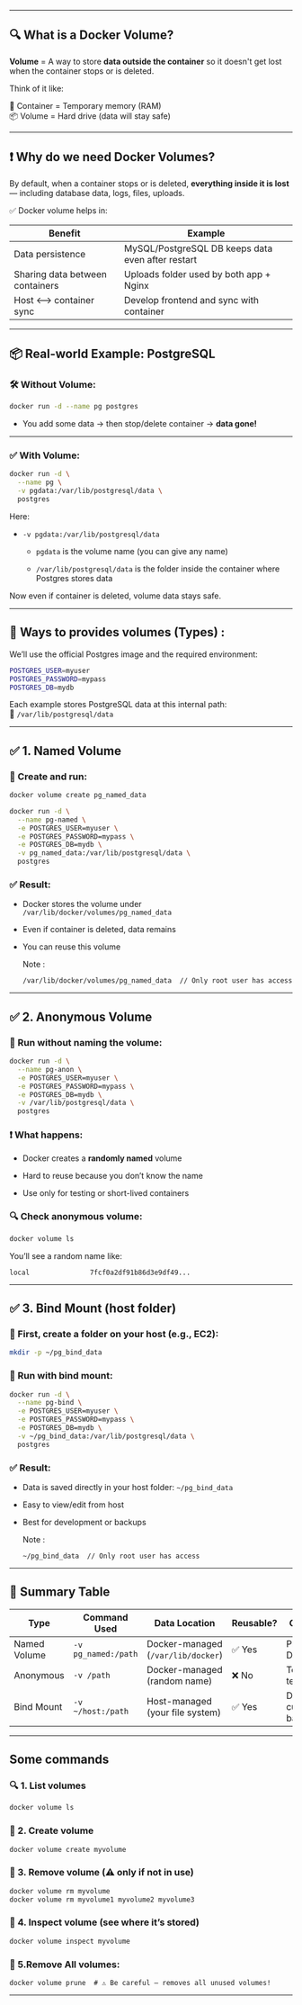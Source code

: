 

----


## 🔍 What is a Docker Volume?

**Volume** = A way to store **data outside the container** so it doesn't get lost when the container stops or is deleted.

Think of it like:

🧊 Container = Temporary memory (RAM)  
📦 Volume = Hard drive (data will stay safe)

---

## ❗ Why do we need Docker Volumes?

By default, when a container stops or is deleted, **everything inside it is lost** — including database data, logs, files, uploads.

✅ Docker volume helps in:

|Benefit|Example|
|---|---|
|Data persistence|MySQL/PostgreSQL DB keeps data even after restart|
|Sharing data between containers|Uploads folder used by both app + Nginx|
|Host <--> container sync|Develop frontend and sync with container|

---

## 📦 Real-world Example: PostgreSQL

### 🛠 Without Volume:

```bash
docker run -d --name pg postgres
```

- You add some data → then stop/delete container → **data gone!**
    

---

### ✅ With Volume:

```bash
docker run -d \
  --name pg \
  -v pgdata:/var/lib/postgresql/data \
  postgres
```

Here:

- `-v pgdata:/var/lib/postgresql/data`
    
    - `pgdata` is the volume name (you can give any name)
        
    - `/var/lib/postgresql/data` is the folder inside the container where Postgres stores data
        

Now even if container is deleted, volume data stays safe.

---

## 🧪 Ways to provides volumes (Types) : 

We’ll use the official Postgres image and the required environment:

```bash
POSTGRES_USER=myuser
POSTGRES_PASSWORD=mypass
POSTGRES_DB=mydb
```

Each example stores PostgreSQL data at this internal path:  
📁 `/var/lib/postgresql/data`

---

## ✅ 1. **Named Volume**

### 🔧 Create and run:

```bash
docker volume create pg_named_data

docker run -d \
  --name pg-named \
  -e POSTGRES_USER=myuser \
  -e POSTGRES_PASSWORD=mypass \
  -e POSTGRES_DB=mydb \
  -v pg_named_data:/var/lib/postgresql/data \
  postgres
```

### ✅ Result:

- Docker stores the volume under `/var/lib/docker/volumes/pg_named_data`
    
- Even if container is deleted, data remains
    
- You can reuse this volume
    
  Note : 
  
    ```
    /var/lib/docker/volumes/pg_named_data  // Only root user has access
    ```
---

## ✅ 2. **Anonymous Volume**

### 🔧 Run without naming the volume:

```bash
docker run -d \
  --name pg-anon \
  -e POSTGRES_USER=myuser \
  -e POSTGRES_PASSWORD=mypass \
  -e POSTGRES_DB=mydb \
  -v /var/lib/postgresql/data \
  postgres
```

### ❗ What happens:

- Docker creates a **randomly named** volume
    
- Hard to reuse because you don’t know the name
    
- Use only for testing or short-lived containers
    

### 🔍 Check anonymous volume:

```bash
docker volume ls
```

You’ll see a random name like:

```
local               7fcf0a2df91b86d3e9df49...
```

---

## ✅ 3. **Bind Mount (host folder)**

### 🔧 First, create a folder on your host (e.g., EC2):

```bash
mkdir -p ~/pg_bind_data
```

### 🔧 Run with bind mount:

```bash
docker run -d \
  --name pg-bind \
  -e POSTGRES_USER=myuser \
  -e POSTGRES_PASSWORD=mypass \
  -e POSTGRES_DB=mydb \
  -v ~/pg_bind_data:/var/lib/postgresql/data \
  postgres
```

### ✅ Result:

- Data is saved directly in your host folder: `~/pg_bind_data`
    
- Easy to view/edit from host
    
- Best for development or backups

  Note : 
  
    ```
    ~/pg_bind_data  // Only root user has access
    ```

---

## 🧠 Summary Table

|Type|Command Used|Data Location|Reusable?|Good For|
|---|---|---|---|---|
|Named Volume|`-v pg_named:/path`|Docker-managed (`/var/lib/docker`)|✅ Yes|Production DB|
|Anonymous|`-v /path`|Docker-managed (random name)|❌ No|Temporary testing|
|Bind Mount|`-v ~/host:/path`|Host-managed (your file system)|✅ Yes|Dev, custom backup|

---
## Some commands 

### 🔍 1. List volumes

```bash
docker volume ls
```

### 🧱 2. Create volume

```bash
docker volume create myvolume
```

### 🧹 3. Remove volume (⚠️ only if not in use)

```bash
docker volume rm myvolume
docker volume rm myvolume1 myvolume2 myvolume3
```
 
### 🔎 4. Inspect volume (see where it’s stored)

```bash
docker volume inspect myvolume
```

### 🔎 5.Remove All volumes:
```
docker volume prune  # ⚠️ Be careful — removes all unused volumes!
```
---

